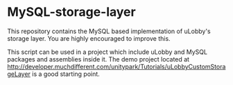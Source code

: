 MySQL-storage-layer
===================

This repository contains the MySQL based implementation of uLobby's storage layer. You are highly encouraged to improve this.

This script can be used in a project which include uLobby and MySQL packages and assemblies inside it. The demo project located at http://developer.muchdifferent.com/unitypark/Tutorials/uLobbyCustomStorageLayer is a good starting point.

